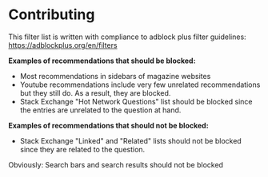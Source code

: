 # Contributing #
This filter list is written with compliance to adblock plus filter guidelines: https://adblockplus.org/en/filters

**Examples of recommendations that should be blocked:**
* Most recommendations in sidebars of magazine websites
* Youtube recommendations include very few unrelated recommendations but they still do. As a result, they are blocked.
* Stack Exchange "Hot Network Questions" list should be blocked since the entries are unrelated to the question at hand.

**Examples of recommendations that should not be blocked:**
* Stack Exchange "Linked" and "Related" lists should not be blocked since they are related to the question.

Obviously: Search bars and search results should not be blocked
